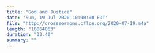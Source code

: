 ```yaml
---
title: "God and Justice"
date: 'Sun, 19 Jul 2020 10:00:00 EDT'
file: "http://crosssermons.cflcn.org/2020-07-19.m4a"
length: "16064063"
duration: "33:40"
summary: ""
---
```


